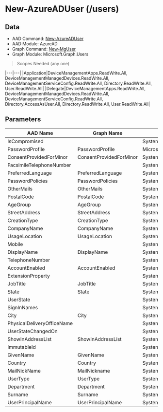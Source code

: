 # New-AzureADUser (/users)

## Data

+ AAD Command: [New-AzureADUser](https://docs.microsoft.com/en-us/powershell/module/AzureAD/New-AzureADUser)
+ AAD Module: AzureAD
+ Graph Command: [New-MgUser](https://docs.microsoft.com/en-us/powershell/module/Microsoft.Graph.Users/New-MgUser)
+ Graph Module: Microsoft.Graph.Users

> Scopes Needed (any one)

|---|---|
|Application|DeviceManagementApps.ReadWrite.All, DeviceManagementManagedDevices.ReadWrite.All, DeviceManagementServiceConfig.ReadWrite.All, Directory.ReadWrite.All, User.ReadWrite.All|
|Delegate|DeviceManagementApps.ReadWrite.All, DeviceManagementManagedDevices.ReadWrite.All, DeviceManagementServiceConfig.ReadWrite.All, Directory.AccessAsUser.All, Directory.ReadWrite.All, User.ReadWrite.All|

## Parameters

|AAD Name|Graph Name|AAD Type|Graph Type|Infos|
|---|---|---|---|---|
|IsCompromised||System.Nullable/System.Boolean|||
|PasswordProfile|PasswordProfile|Microsoft.Open.AzureAD.Model.PasswordProfile|Microsoft.Graph.PowerShell.Models.IMicrosoftGraphPasswordProfile||
|ConsentProvidedForMinor|ConsentProvidedForMinor|System.String|System.String||
|FacsimileTelephoneNumber||System.String|||
|PreferredLanguage|PreferredLanguage|System.String|System.String||
|PasswordPolicies|PasswordPolicies|System.String|System.String||
|OtherMails|OtherMails|System.Collections.Generic.List/System.String|System.String[]||
|PostalCode|PostalCode|System.String|System.String||
|AgeGroup|AgeGroup|System.String|System.String||
|StreetAddress|StreetAddress|System.String|System.String||
|CreationType|CreationType|System.String|System.String||
|CompanyName|CompanyName|System.String|System.String||
|UsageLocation|UsageLocation|System.String|System.String||
|Mobile||System.String|||
|DisplayName|DisplayName|System.String|System.String||
|TelephoneNumber||System.String|||
|AccountEnabled|AccountEnabled|System.Nullable/System.Boolean|System.Management.Automation.SwitchParameter||
|ExtensionProperty||System.Collections.Generic.Dictionary`2[[System.String|||
|JobTitle|JobTitle|System.String|System.String||
|State|State|System.String|System.String||
|UserState||System.String|||
|SignInNames||System.Collections.Generic.List/Microsoft.Open.AzureAD.Model.SignInName|||
|City|City|System.String|System.String||
|PhysicalDeliveryOfficeName||System.String|||
|UserStateChangedOn||System.String|||
|ShowInAddressList|ShowInAddressList|System.Nullable/System.Boolean|System.Management.Automation.SwitchParameter||
|ImmutableId||System.String|||
|GivenName|GivenName|System.String|System.String||
|Country|Country|System.String|System.String||
|MailNickName|MailNickname|System.String|System.String||
|UserType|UserType|System.String|System.String||
|Department|Department|System.String|System.String||
|Surname|Surname|System.String|System.String||
|UserPrincipalName|UserPrincipalName|System.String|System.String||

